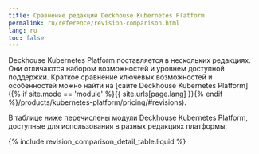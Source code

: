 ```yaml
---
title: Сравнение редакций Deckhouse Kubernetes Platform
permalink: ru/reference/revision-comparison.html
lang: ru
toc: false
---
```


Deckhouse Kubernetes Platform поставляется в нескольких редакциях. Они отличаются набором возможностей и уровнем доступной поддержки. Краткое сравнение ключевых возможностей и особенностей можно найти на [сайте Deckhouse Kubernetes Platform]({% if site.mode == 'module' %}{{ site.urls[page.lang] }}{% endif %}/products/kubernetes-platform/pricing/#revisions).

В таблице ниже перечислены модули Deckhouse Kubernetes Platform, доступные для использования в разных редакциях платформы:

{% include revision_comparison_detail_table.liquid %}
